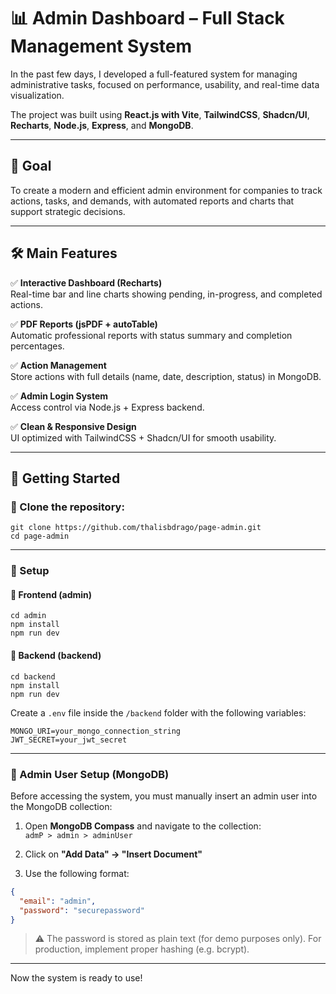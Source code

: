 # 📊 Admin Dashboard – Full Stack Management System

In the past few days, I developed a full-featured system for managing administrative tasks, focused on performance, usability, and real-time data visualization.

The project was built using **React.js with Vite**, **TailwindCSS**, **Shadcn/UI**, **Recharts**, **Node.js**, **Express**, and **MongoDB**.

---

## 🎯 Goal

To create a modern and efficient admin environment for companies to track actions, tasks, and demands, with automated reports and charts that support strategic decisions.

---

## 🛠️ Main Features

✅ **Interactive Dashboard (Recharts)**  
Real-time bar and line charts showing pending, in-progress, and completed actions.

✅ **PDF Reports (jsPDF + autoTable)**  
Automatic professional reports with status summary and completion percentages.

✅ **Action Management**  
Store actions with full details (name, date, description, status) in MongoDB.

✅ **Admin Login System**  
Access control via Node.js + Express backend.

✅ **Clean & Responsive Design**  
UI optimized with TailwindCSS + Shadcn/UI for smooth usability.

---

## 🧪 Getting Started

### 🔗 Clone the repository:

```
git clone https://github.com/thalisbdrago/page-admin.git
cd page-admin
```

---

### 🔧 Setup

#### 🔹 Frontend (admin)

```
cd admin
npm install
npm run dev
```

#### 🔹 Backend (backend)

```
cd backend
npm install
npm run dev
```

Create a `.env` file inside the `/backend` folder with the following variables:

```env
MONGO_URI=your_mongo_connection_string
JWT_SECRET=your_jwt_secret
```

---

### 🧩 Admin User Setup (MongoDB)

Before accessing the system, you must manually insert an admin user into the MongoDB collection:

1. Open **MongoDB Compass** and navigate to the collection:  
   `admP > admin > adminUser`

2. Click on **"Add Data" → "Insert Document"**

3. Use the following format:

```json
{
  "email": "admin",
  "password": "securepassword"
}
```

> ⚠️ The password is stored as plain text (for demo purposes only). For production, implement proper hashing (e.g. bcrypt).

---

Now the system is ready to use!
